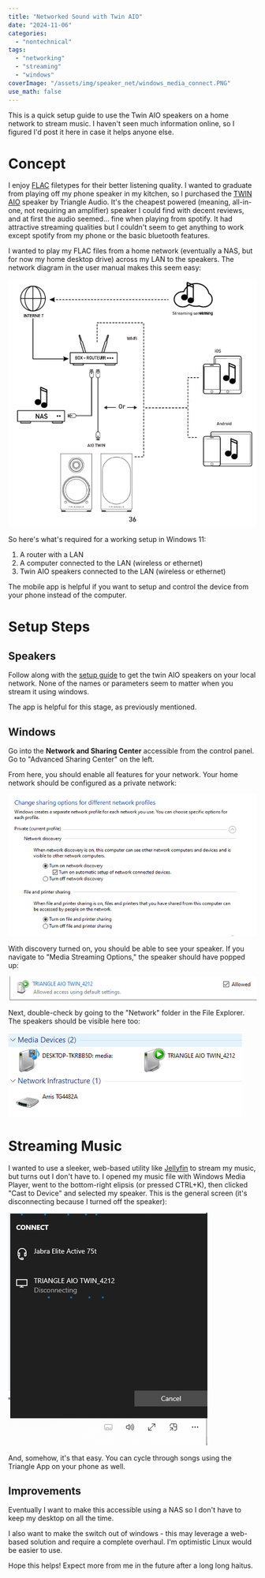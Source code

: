```yaml
---
title: "Networked Sound with Twin AIO"
date: "2024-11-06"
categories:
  - "nontechnical"
tags:
  - "networking"
  - "streaming"
  - "windows"
coverImage: "/assets/img/speaker_net/windows_media_connect.PNG"
use_math: false
---
```


This is a quick setup guide to use the Twin AIO speakers on a home network to stream music. I haven't seen much information online, so I figured I'd post it here in case it helps anyone else.

# Concept

I enjoy [FLAC](https://www.whathifi.com/advice/mp3-aac-wav-flac-all-the-audio-file-formats-explained) filetypes for their better listening quality. I wanted to graduate from playing off my phone speaker in my kitchen, so I purchased the [TWIN AIO](https://trianglehifi.us/products/aio-twin?_pos=1&_psq=tw&_ss=e&_v=1.0) speaker by Triangle Audio. It's the cheapest powered (meaning, all-in-one, not requiring an amplifier) speaker I could find with decent reviews, and at first the audio seemed... fine when playing from spotify. It had attractive streaming qualities but I couldn't seem to get anything to work except spotify from my phone or the basic bluetooth features. 

I wanted to play my FLAC files from a home network (eventually a NAS, but for now my home desktop drive) across my LAN to the speakers. The network diagram in the user manual makes this seem easy:

![Network Setup](/assets/img/speaker_net/network.PNG)

So here's what's required for a working setup in Windows 11:

1. A router with a LAN
2. A computer connected to the LAN (wireless or ethernet)
3. Twin AIO speakers connected to the LAN (wireless or ethernet)

The mobile app is helpful if you want to setup and control the device from your phone instead of the computer.

# Setup Steps

## Speakers

Follow along with the [setup guide](https://www.manua.ls/triangle/aio-twin/manual?p=36) to get the twin AIO speakers on your local network. None of the names or parameters seem to matter when you stream it using windows. 

The app is helpful for this stage, as previously mentioned.

## Windows

Go into the **Network and Sharing Center** accessible from the control panel. Go to "Advanced Sharing Center" on the left.

From here, you should enable all features for your network. Your home network should be configured as a private network:

![Advanced Sharing Center](/assets/img/speaker_net/network_sharing.PNG)

With discovery turned on, you should be able to see your speaker. If you navigate to "Media Streaming Options," the speaker should have popped up:

![Media Streaming Options](/assets/img/speaker_net/windows2.PNG)

Next, double-check by going to the "Network" folder in the File Explorer. The speakers should be visible here too:

![Network Folder](/assets/img/speaker_net/windows_sc.PNG)

# Streaming Music

I wanted to use a sleeker, web-based utility like [Jellyfin](https://jellyfin.org/) to stream my music, but turns out I don't have to. I opened my music file with Windows Media Player, went to the bottom-right elipsis (or pressed CTRL+K), then clicked "Cast to Device" and selected my speaker. This is the general screen (it's disconnecting because I turned off the speaker):

![Cast To Device](/assets/img/speaker_net/windows_media_connect.PNG)

And, somehow, it's that easy. You can cycle through songs using the Triangle App on your phone as well.

## Improvements

Eventually I want to make this accessible using a NAS so I don't have to keep my desktop on all the time.

I also want to make the switch out of windows - this may leverage a web-based solution and require a complete overhaul. I'm optimistic Linux would be easier to use.

Hope this helps! Expect more from me in the future after a long long haitus.